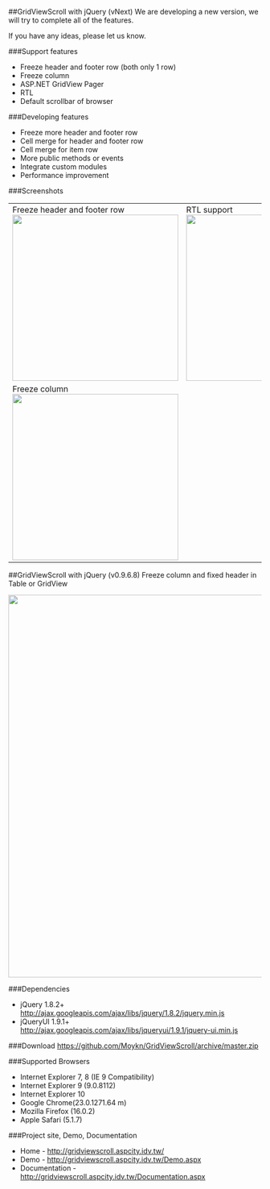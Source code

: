 ##GridViewScroll with jQuery (vNext)
We are developing a new version, we will try to complete all of the features.

If you have any ideas, please let us know.

###Support features
* Freeze header and footer row (both only 1 row)
* Freeze column
* ASP.NET GridView Pager
* RTL
* Default scrollbar of browser

###Developing features
* Freeze more header and footer row
* Cell merge for header and footer row
* Cell merge for item row
* More public methods or events
* Integrate custom modules
* Performance improvement

###Screenshots
<table cellspacing='0' cellpadding='0' border='0' style='width:100%'>
<tr>
<td valign='top'>
Freeze header and footer row<br/>
<img border="0" width="330px" src="https://cloud.githubusercontent.com/assets/1629492/3908664/c8a67bc0-2305-11e4-88d3-e9b70f3cc59d.png"></td>
<td valign='top'>
RTL support<br/>
<img border="0" width="330px" src="https://cloud.githubusercontent.com/assets/1629492/3908665/cad9d7d4-2305-11e4-8ff2-fa8fd222dac9.png"></td>
</tr>
<tr>
<td valign='top'>
Freeze column<br/>
<img border="0" width="330px" src="https://cloud.githubusercontent.com/assets/1629492/3916684/11a6be38-237f-11e4-9541-8f4ea1cf05dc.png"></td>
<td valign='top'></td>
</tr>
</table>



##GridViewScroll with jQuery (v0.9.6.8)
Freeze column and fixed header in Table or GridView

<img border="0" width="760px" border="0" src="http://gridviewscroll.aspcity.idv.tw/images/gridviewscroll_git.png">

###Dependencies
* jQuery 1.8.2+
http://ajax.googleapis.com/ajax/libs/jquery/1.8.2/jquery.min.js
* jQueryUI 1.9.1+
http://ajax.googleapis.com/ajax/libs/jqueryui/1.9.1/jquery-ui.min.js

###Download
https://github.com/Moykn/GridViewScroll/archive/master.zip

###Supported Browsers
* Internet Explorer 7, 8 (IE 9 Compatibility)
* Internet Explorer 9 (9.0.8112)
* Internet Explorer 10
* Google Chrome(23.0.1271.64 m)
* Mozilla Firefox (16.0.2)
* Apple Safari (5.1.7)

###Project site, Demo, Documentation
* Home - http://gridviewscroll.aspcity.idv.tw/
* Demo - http://gridviewscroll.aspcity.idv.tw/Demo.aspx
* Documentation - http://gridviewscroll.aspcity.idv.tw/Documentation.aspx

